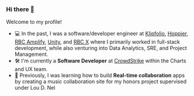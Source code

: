 ### Hi there 👋

<!--
**jQwotos/jQwotos** is a ✨ _special_ ✨ repository because its `README.md` (this file) appears on your GitHub profile.

Here are some ideas to get you started:

- 🔭 I’m currently working on ...
- 🌱 I’m currently learning ...
- 👯 I’m looking to collaborate on ...
- 🤔 I’m looking for help with ...
- 💬 Ask me about ...
- 📫 How to reach me: ...
- 😄 Pronouns: ...
- ⚡ Fun fact: ...
-->

Welcome to my profile!

- 💻 In the past, I was a software/developer engineer at [Klipfolio](https://www.klipfolio.com/metrics/), [Hoppier](https://www.hoppier.com/), [RBC Amplify](https://jobs.rbc.com/ca/en/amplify), [Unity](https://unity.com/), and [RBC X]([https://rbcventures.ca/](https://rbcx.com/)) where I primarily worked in full-stack development, while also venturing into Data Analytics, SRE, and Project Management.
- 🛠 I'm currently a **Software Developer** at [CrowdStrike](https://crowdstrike.com) within the Charts and UX team.
- 🌱 Previously, I was learning how to build **Real-time collaboration** apps by creating a music collaboration site for my honors project supervised under Lou D. Nel
